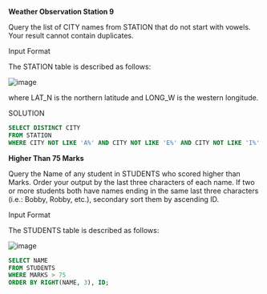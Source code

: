 **Weather Observation Station 9**

Query the list of CITY names from STATION that do not start with vowels. Your result cannot contain duplicates.

Input Format

The STATION table is described as follows:

![image](https://user-images.githubusercontent.com/94289230/200173060-2a2cfe49-a576-4682-80ba-34d0969509f3.png)

where LAT_N is the northern latitude and LONG_W is the western longitude.

SOLUTION
```SQL
SELECT DISTINCT CITY
FROM STATION
WHERE CITY NOT LIKE 'A%' AND CITY NOT LIKE 'E%' AND CITY NOT LIKE 'I%' AND CITY NOT LIKE 'O%' AND CITY NOT LIKE 'U%';
```
**Higher Than 75 Marks**

Query the Name of any student in STUDENTS who scored higher than  Marks. Order your output by the last three characters of each name. If two or more students both have names ending in the same last three characters (i.e.: Bobby, Robby, etc.), secondary sort them by ascending ID.

Input Format

The STUDENTS table is described as follows:

![image](https://user-images.githubusercontent.com/94289230/200174633-b34ab390-9671-4e53-9eea-d8bcb0463f44.png)

```SQL
SELECT NAME
FROM STUDENTS 
WHERE MARKS > 75
ORDER BY RIGHT(NAME, 3), ID;
```
